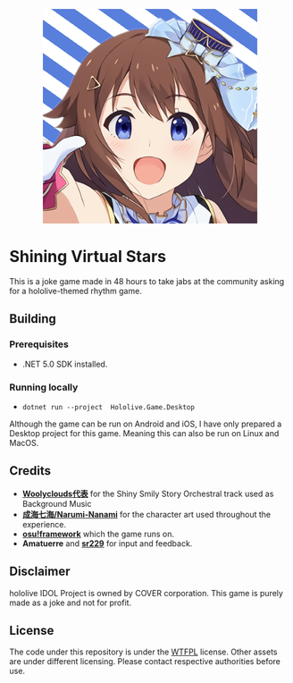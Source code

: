 ﻿<p align="center">
   <img width=384px src="icon.png" >
</p>

# Shining Virtual Stars
This is a joke game made in 48 hours to take jabs at the community asking for a hololive-themed rhythm game.

## Building
### Prerequisites
- .NET 5.0 SDK installed.

### Running locally
- `dotnet run --project  Hololive.Game.Desktop`

Although the game can be run on Android and iOS, I have only prepared a Desktop project for this game. Meaning this can also be run on Linux and MacOS.

## Credits
- **[Woolyclouds代表](https://twitter.com/aaaaa_rekku)** for the Shiny Smily Story Orchestral track used as Background Music
- **[成海七海/Narumi-Nanami](https://twitter.com/naru_quadrille)** for the character art used throughout the experience.
- **[osu!framework](https://github.com/ppy/osu-framework)** which the game runs on.
- **Amatuerre** and **[sr229](https://github.com/sr229)** for input and feedback.

## Disclaimer
hololive IDOL Project is owned by COVER corporation. This game is purely made as a joke and not for profit.

## License
The code under this repository is under the [WTFPL](http://www.wtfpl.net/) license. Other assets are under different licensing. Please contact respective authorities before use.